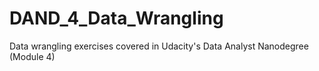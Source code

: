 # DAND_4_Data_Wrangling
Data wrangling exercises covered in Udacity's Data Analyst Nanodegree (Module 4)
